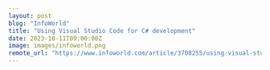 ```yaml
---
layout: post
blog: "InfoWorld"
title: "Using Visual Studio Code for C# development"
date: 2023-10-11T09:00:00Z
image: images/infoworld.png
remote_url: "https://www.infoworld.com/article/3708255/using-visual-studio-code-for-c-sharp-development.html#tk.rss_applicationdevelopment"
---
```

